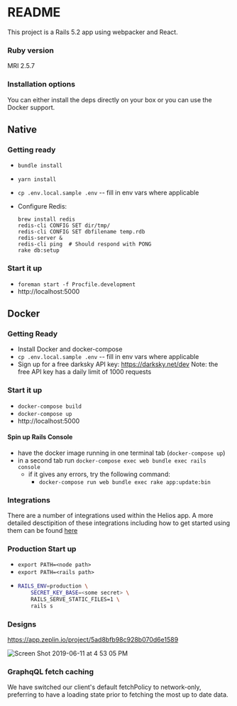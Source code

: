 # README

This project is a Rails 5.2 app using webpacker and React.

### Ruby version

MRI 2.5.7

### Installation options

You can either install the deps directly on your box or you can use the Docker support.

## Native

### Getting ready

- `bundle install`
- `yarn install`
- `cp .env.local.sample .env` -- fill in env vars where applicable
- Configure Redis:

  ```shell
  brew install redis
  redis-cli CONFIG SET dir/tmp/
  redis-cli CONFIG SET dbfilename temp.rdb
  redis-server &
  redis-cli ping  # Should respond with PONG
  rake db:setup
  ```

### Start it up

- `foreman start -f Procfile.development`
- http://localhost:5000

## Docker

### Getting Ready

- Install Docker and docker-compose
- `cp .env.local.sample .env` -- fill in env vars where applicable
- Sign up for a free darksky API key: https://darksky.net/dev
  Note: the free API key has a daily limit of 1000 requests

### Start it up

- `docker-compose build`
- `docker-compose up`
- http://localhost:5000

#### Spin up Rails Console

- have the docker image running in one terminal tab (`docker-compose up`)
- in a second tab run `docker-compose exec web bundle exec rails console`
  - if it gives any errors, try the following command:
    - `docker-compose run web bundle exec rake app:update:bin`

### Integrations

There are a number of integrations used within the Helios app.
A more detailed desctipition of these integrations including how to
get started using them can be found [here](./INTEGRATIONS.md)

### Production Start up

- `export PATH=<node path>`
- `export PATH=<rails path>`
- ```bash
  RAILS_ENV=production \
      SECRET_KEY_BASE=<some secret> \
      RAILS_SERVE_STATIC_FILES=1 \
      rails s
  ```

### Designs

https://app.zeplin.io/project/5ad8bfb98c928b070d6e1589

![Screen Shot 2019-06-11 at 4 53 05 PM](https://user-images.githubusercontent.com/30034042/59306010-670ef900-8c69-11e9-9d7e-0257dc363dac.png)

### GraphqQL fetch caching

We have switched our client's default fetchPolicy to network-only, preferring to have a loading state prior to fetching the most up to date data.
